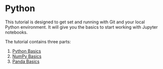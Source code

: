 # Python

This tutorial is designed to get set and running with Git and your local Python environment. It will give you the basics to start working with Jupyter notebooks.

The tutorial contains three parts:

1. [Python Basics](./python.ipynb)
2. [NumPy Basics](./numpy.ipynb)
3. [Panda Basics](./jupyter.md)
